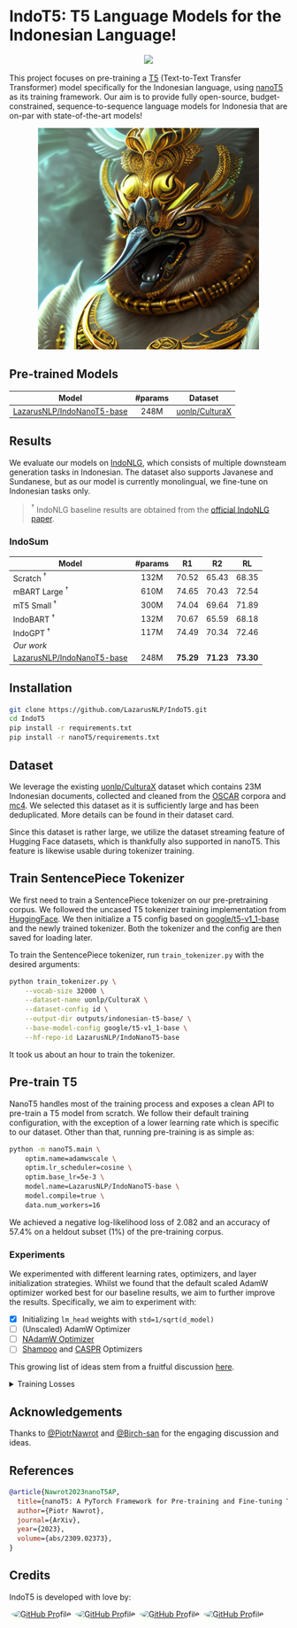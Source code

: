 # IndoT5: T5 Language Models for the Indonesian Language!

<div align="center">

<a href="https://huggingface.co/collections/LazarusNLP/indonesian-t5-language-models-65c1b9a0f6342b3eb3d6d450"><img src="https://img.shields.io/badge/%F0%9F%A4%97%20Hugging%20Face-Collections-yellow"></img></a>

</div>

This project focuses on pre-training a [T5](https://arxiv.org/abs/1910.10683) (Text-to-Text Transfer Transformer) model specifically for the Indonesian language, using [nanoT5](https://github.com/PiotrNawrot/nanoT5) as its training framework. Our aim is to provide fully open-source, budget-constrained, sequence-to-sequence language models for Indonesia that are on-par with state-of-the-art models!

<p align="center">
    <img src="https://raw.githubusercontent.com/LazarusNLP/IndoT5/main/assets/logo.png" alt="logo" width="400"/>
</p>

## Pre-trained Models

| Model                                                                           | #params | Dataset                                                          |
| ------------------------------------------------------------------------------- | :-----: | ---------------------------------------------------------------- |
| [LazarusNLP/IndoNanoT5-base](https://huggingface.co/LazarusNLP/IndoNanoT5-base) |  248M   | [uonlp/CulturaX](https://huggingface.co/datasets/uonlp/CulturaX) |

## Results

We evaluate our models on [IndoNLG](https://github.com/IndoNLP/indonlg), which consists of multiple downsteam generation tasks in Indonesian. The dataset also supports Javanese and Sundanese, but as our model is currently monolingual, we fine-tune on Indonesian tasks only.

> $^\dagger$ IndoNLG baseline results are obtained from the [official IndoNLG paper](https://aclanthology.org/2021.emnlp-main.699/).

### IndoSum

| Model                                                                           | #params |    R1     |    R2     |    RL     |
| ------------------------------------------------------------------------------- | :-----: | :-------: | :-------: | :-------: |
| Scratch $^\dagger$                                                                         |  132M   |   70.52   |   65.43   |   68.35   |
| mBART Large $^\dagger$                                                                    |  610M   |   74.65   |   70.43   |   72.54   |
| mT5 Small $^\dagger$                                                                       |  300M   |   74.04   |   69.64   |   71.89   |
| IndoBART $^\dagger$                                                                        |  132M   |   70.67   |   65.59   |   68.18   |
| IndoGPT $^\dagger$                                                                         |  117M   |   74.49   |   70.34   |   72.46   |
| *Our work*                                                                      |
| [LazarusNLP/IndoNanoT5-base](https://huggingface.co/LazarusNLP/IndoNanoT5-base) |  248M   | **75.29** | **71.23** | **73.30** |

<!-- TODO: Liputan6 -->

<!-- TODO: TyDiQA -->

<!-- TODO: XPersona -->

## Installation

```sh
git clone https://github.com/LazarusNLP/IndoT5.git
cd IndoT5
pip install -r requirements.txt
pip install -r nanoT5/requirements.txt
```

## Dataset

We leverage the existing [uonlp/CulturaX](https://huggingface.co/datasets/uonlp/CulturaX) dataset which contains 23M Indonesian documents, collected and cleaned from the [OSCAR](https://oscar-corpus.com/) corpora and [mc4](https://huggingface.co/datasets/mc4). We selected this dataset as it is sufficiently large and has been deduplicated. More details can be found in their dataset card.

Since this dataset is rather large, we utilize the dataset streaming feature of Hugging Face datasets, which is thankfully also supported in nanoT5. This feature is likewise usable during tokenizer training.

## Train SentencePiece Tokenizer

We first need to train a SentencePiece tokenizer on our pre-pretraining corpus. We followed the uncased T5 tokenizer training implementation from [HuggingFace](https://github.com/huggingface/transformers/tree/main/examples/flax/language-modeling#train-tokenizer-2). We then initialize a T5 config based on [google/t5-v1_1-base](https://huggingface.co/google/t5-v1_1-base) and the newly trained tokenizer. Both the tokenizer and the config are then saved for loading later. 

To train the SentencePiece tokenizer, run `train_tokenizer.py` with the desired arguments:

```sh
python train_tokenizer.py \
    --vocab-size 32000 \
    --dataset-name uonlp/CulturaX \
    --dataset-config id \
    --output-dir outputs/indonesian-t5-base/ \
    --base-model-config google/t5-v1_1-base \
    --hf-repo-id LazarusNLP/IndoNanoT5-base
```

It took us about an hour to train the tokenizer.

## Pre-train T5

NanoT5 handles most of the training process and exposes a clean API to pre-train a T5 model from scratch. We follow their default training configuration, with the exception of a lower learning rate which is specific to our dataset. Other than that, running pre-training is as simple as:

```sh
python -m nanoT5.main \
    optim.name=adamwscale \
    optim.lr_scheduler=cosine \
    optim.base_lr=5e-3 \
    model.name=LazarusNLP/IndoNanoT5-base \
    model.compile=true \
    data.num_workers=16
```

We achieved a negative log-likelihood loss of 2.082 and an accuracy of 57.4% on a heldout subset (1%) of the pre-training corpus.

### Experiments

We experimented with different learning rates, optimizers, and layer initialization strategies. Whilst we found that the default scaled AdamW optimizer worked best for our baseline results, we aim to further improve the results. Specifically, we aim to experiment with:

- [x] Initializing `lm_head` weights with `std=1/sqrt(d_model)`
- [ ] (Unscaled) AdamW Optimizer
- [ ] [NAdamW Optimizer](https://pytorch.org/docs/2.2/generated/torch.optim.NAdam.html#torch.optim.NAdam)
- [ ] [Shampoo](https://arxiv.org/abs/1802.09568) and [CASPR](https://openreview.net/forum?id=8j9hz8DVi8) Optimizers

This growing list of ideas stem from a fruitful discussion [here](https://github.com/PiotrNawrot/nanoT5/issues/25).

<details>
  <summary>Training Losses</summary>

  <img src="https://raw.githubusercontent.com/LazarusNLP/IndoT5/main/assets/training_loss.png"/>
</details>

<!-- TODO: ## Fine-tune T5 -->

## Acknowledgements

Thanks to [@PiotrNawrot](https://github.com/PiotrNawrot) and [@Birch-san](https://github.com/Birch-san) for the engaging discussion and ideas.

## References

```bibtex
@article{Nawrot2023nanoT5AP,
  title={nanoT5: A PyTorch Framework for Pre-training and Fine-tuning T5-style Models with Limited Resources},
  author={Piotr Nawrot},
  journal={ArXiv},
  year={2023},
  volume={abs/2309.02373},
}
```

## Credits

IndoT5 is developed with love by:

<div style="display: flex;">
<a href="https://github.com/anantoj">
    <img src="https://github.com/anantoj.png" alt="GitHub Profile" style="border-radius: 50%;width: 64px;border: solid 0px #fff;margin:0 4px;">
</a>

<a href="https://github.com/DavidSamuell">
    <img src="https://github.com/DavidSamuell.png" alt="GitHub Profile" style="border-radius: 50%;width: 64px;border: solid 0px #fff;margin:0 4px;">
</a>

<a href="https://github.com/stevenlimcorn">
    <img src="https://github.com/stevenlimcorn.png" alt="GitHub Profile" style="border-radius: 50%;width: 64px;border: solid 0px #fff;margin:0 4px;">
</a>

<a href="https://github.com/w11wo">
    <img src="https://github.com/w11wo.png" alt="GitHub Profile" style="border-radius: 50%;width: 64px;border: solid 0px #fff;margin:0 4px;">
</a>
</div>